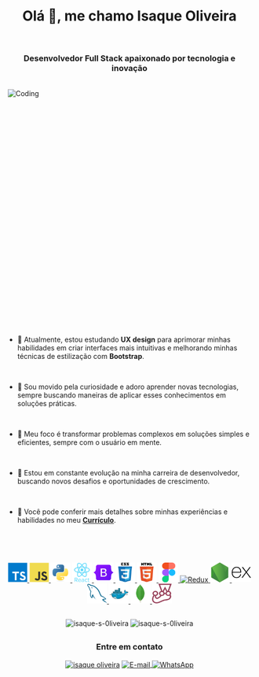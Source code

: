 ##
<h1 align="center">Olá 👋, me chamo Isaque Oliveira</h1>
<br/>
<h3 align="center">Desenvolvedor Full Stack apaixonado por tecnologia e inovação</h3>
<br/>
<img align="right" alt="Coding" width="500" height="500" src="https://i.pinimg.com/originals/72/0c/c4/720cc43d757ee638ad5054a05220fafe.gif">

<div align="left">
  
  - 🌱 Atualmente, estou estudando **UX design** para aprimorar minhas habilidades em criar interfaces mais intuitivas e melhorando minhas técnicas de estilização com **Bootstrap**.
  <br/>

  - 💬 Sou movido pela curiosidade e adoro aprender novas tecnologias, sempre buscando maneiras de aplicar esses conhecimentos em soluções práticas.
  <br/>

  - 🎯 Meu foco é transformar problemas complexos em soluções simples e eficientes, sempre com o usuário em mente.
  <br/>
  
  - 💼 Estou em constante evolução na minha carreira de desenvolvedor, buscando novos desafios e oportunidades de crescimento.
  <br/>
  
  - 📄 Você pode conferir mais detalhes sobre minhas experiências e habilidades no meu <a href="https://gitconnected.com/isaque-s-0liveira/resume"><strong>Currículo</strong></a>.
  <br/>
</div>


<br clear="right">

## 
<p align="center"> 
  <a href="https://www.typescriptlang.org/" target="_blank" rel="noreferrer"> 
    <img src="https://raw.githubusercontent.com/devicons/devicon/master/icons/typescript/typescript-original.svg" alt="typescript" width="40" height="40"/> 
  </a>
  <a href="https://developer.mozilla.org/en-US/docs/Web/JavaScript" target="_blank" rel="noreferrer">
    <img src="https://raw.githubusercontent.com/devicons/devicon/master/icons/javascript/javascript-original.svg" alt="javascript" width="40" height="40"/> 
  </a> 
  <a href="https://www.python.org" target="_blank" rel="noreferrer"> 
    <img src="https://raw.githubusercontent.com/devicons/devicon/master/icons/python/python-original.svg" alt="python" width="40" height="40"/> 
  </a>
  <a href="https://reactjs.org/" target="_blank" rel="noreferrer"> 
    <img src="https://raw.githubusercontent.com/devicons/devicon/master/icons/react/react-original-wordmark.svg" alt="react" width="40" height="40"/> 
  </a>
  <a href="https://getbootstrap.com/docs/" target="blank">
    <img src="https://raw.githubusercontent.com/devicons/devicon/master/icons/bootstrap/bootstrap-original.svg" alt="Bootstrap" height="40" width="40" />
  </a>
  <a href="https://www.w3schools.com/css/" target="_blank" rel="noreferrer"> 
    <img src="https://raw.githubusercontent.com/devicons/devicon/master/icons/css3/css3-original-wordmark.svg" alt="css3" width="40" height="40"/> 
  </a> 
  <a href="https://developer.mozilla.org/pt-BR/docs/Web/HTML" target="_blank" rel="noreferrer">
    <img src="https://raw.githubusercontent.com/devicons/devicon/master/icons/html5/html5-original-wordmark.svg" alt="html5" width="40" height="40"/>
  </a>
  <a href="https://www.figma.com/" target="blank">
    <img src="https://raw.githubusercontent.com/devicons/devicon/master/icons/figma/figma-original.svg" alt="Figma" height="40" width="40" />
  </a>
  <a href="https://redux.js.org/" target="blank">
  <img src="https://raw.githubusercontent.com/reduxjs/redux/master/logo/logo.png" alt="Redux" height="40" width="40" />
  </a>
  <a href="https://nodejs.org/" target="blank">
    <img src="https://raw.githubusercontent.com/devicons/devicon/master/icons/nodejs/nodejs-original.svg" alt="Node.js" height="40" width="40" />
  </a>
  <a href="https://expressjs.com/" target="blank">
    <img src="https://raw.githubusercontent.com/devicons/devicon/master/icons/express/express-original.svg" alt="Express.js" height="40" width="40" />
  </a>
  <a href="https://www.mysql.com/" target="blank">
    <img src="https://raw.githubusercontent.com/devicons/devicon/master/icons/mysql/mysql-original.svg" alt="MySQL" height="40" width="40" />
  </a>
  <a href="https://www.docker.com/" target="blank">
    <img src="https://raw.githubusercontent.com/devicons/devicon/master/icons/docker/docker-original.svg" alt="Docker" height="40" width="40" />
  </a>
  <a href="https://www.mongodb.com/" target="blank">
    <img src="https://raw.githubusercontent.com/devicons/devicon/master/icons/mongodb/mongodb-original.svg" alt="MongoDB" height="40" width="40" />
  </a>
  <a href="https://jestjs.io/" target="blank">
    <img src="https://raw.githubusercontent.com/devicons/devicon/master/icons/jest/jest-plain.svg" alt="Jest" height="40" width="40" />
  </a>
</p>


##
<div align="center">

  <img src="https://github-readme-stats.vercel.app/api/top-langs?username=isaque-s-0liveira&show_icons=true&theme=radical&layout=compact" alt="isaque-s-0liveira" />
  
  <img src="https://github-readme-stats.vercel.app/api?username=isaque-s-0liveira&show_icons=true&theme=radical" alt="isaque-s-0liveira" />

</div>


##
<h3 align="center">Entre em contato</h3>
<p align="center">
<a href="https://www.linkedin.com/in/isaque-s-oliveira/" target="blank"><img align="center" src="https://raw.githubusercontent.com/rahuldkjain/github-profile-readme-generator/master/src/images/icons/Social/linked-in-alt.svg" alt="isaque oliveira" height="30" width="40" /></a>
<a href="mailto:zazac3179@gmail.com" target="_blank">
  <img align="center" src="https://img.shields.io/badge/Gmail-D14836?style=for-the-badge&logo=gmail&logoColor=white" alt="E-mail" height="40" width="auto" />
</a>
<a href="https://wa.me/5574981510614" target="blank"><img align="center" src="https://raw.githubusercontent.com/rahuldkjain/github-profile-readme-generator/master/src/images/icons/Social/whatsapp.svg" alt="WhatsApp" height="30" width="40" /></a>
</p>


